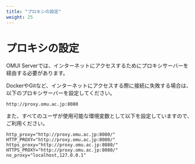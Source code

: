 ```yaml
---
title: "プロキシの設定"
weight: 25
---
```


# プロキシの設定

OMUI Serverでは、インターネットにアクセスするためにプロキシサーバーを経由する必要があります。

DockerやGitなど、インターネットにアクセスする際に接続に失敗する場合は、以下のプロキシサーバーを設定してください。

```text
http://proxy.omu.ac.jp:8080
```

また、すべてのユーザが使用可能な環境変数として以下を設定していますので、ご利用ください。

```env
http_proxy="http://proxy.omu.ac.jp:8080/"
HTTP_PROXY="http://proxy.omu.ac.jp:8080/"
https_proxy="http://proxy.omu.ac.jp:8080/"
HTTPS_PROXY="http://proxy.omu.ac.jp:8080/"
no_proxy="localhost,127.0.0.1"
```
